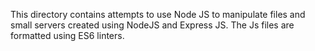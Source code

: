 This directory contains attempts to use Node JS to manipulate files and small servers created using NodeJS and Express JS. The Js files are formatted using ES6 linters.